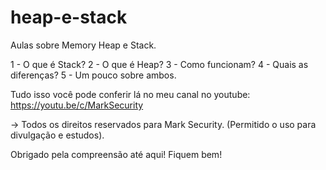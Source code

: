 # heap-e-stack 
Aulas sobre Memory Heap e Stack.

1 - O que é Stack?
2 - O que é Heap?
3 - Como funcionam?
4 - Quais as diferenças?
5 - Um pouco sobre ambos.

Tudo isso você pode conferir lá no meu canal no youtube: https://youtu.be/c/MarkSecurity

 -> Todos os direitos reservados para Mark Security. (Permitido o uso para divulgação e estudos).

Obrigado pela compreensão até aqui! Fiquem bem!
